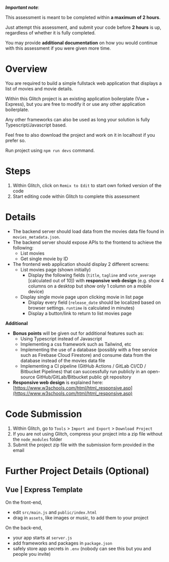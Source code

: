 **_Important note_**:

This assessment is meant to be completed within **a maximum of 2 hours**.

Just attempt this assessment, and submit your code before **2 hours** is up, regardless of whether it is fully completed.

You may provide **additional documentation** on how you would continue with this assessment if you were given more time.

# Overview

You are required to build a simple fullstack web application that displays a list of movies and movie details.

Within this Glitch project is an existing application boilerplate (Vue + Express), but you are free to modify it or use any other application boilerplate.

Any other frameworks can also be used as long your solution is fully Typescript/Javascript based.

Feel free to also download the project and work on it in localhost if you prefer so.

Run project using `npm run devs` command.

# Steps

1. Within Glitch, click on `Remix to Edit` to start own forked version of the code
2. Start editing code within Glitch to complete this assessment

# Details

- The backend server should load data from the movies data file found in `movies_metadata.json`.
- The backend server should expose APIs to the frontend to achieve the following:
  - List movies
  - Get single movie by ID
- The frontend web application should display 2 different screens:
  - List movies page (shown initially)
    - Display the following fields (`title`, `tagline` and `vote_average` [calculated out of 10]) with **responsive web design** (e.g. show 4 columns on a desktop but show only 1 column on a mobile device)
  - Display single movie page upon clicking movie in list page
    - Display every field (`release_date` should be localized based on browser settings. `runtime` is calculated in minutes)
    - Display a button/link to return to list movies page

**Additional**

- **Bonus points** will be given out for additional features such as:
  - Using Typescript instead of Javascript
  - Implementing a css framework such as Tailwind, etc
  - Implementing the use of a database (possibly with a free service such as Firebase Cloud Firestore) and consume data from the database instead of the movies data file
  - Implementing a CI pipeline (GitHub Actions / GitLab CI/CD / Bitbucket Pipelines) that can successfully run publicly in an open-source GitHub/GitLab/Bitbucket public git repository
- **Responsive web design** is explained here: [https://www.w3schools.com/html/html_responsive.asp](https://www.w3schools.com/html/html_responsive.asp)

# Code Submission

1. Within Glitch, go to `Tools` > `Import and Export` > `Download Project`
2. If you are not using Glitch, compress your project into a zip file without the `node_modules` folder
3. Submit the project zip file with the submission form provided in the email

# Further Project Details (Optional)

## Vue | Express Template

On the front-end,

- edit `src/main.js` and `public/index.html`
- drag in `assets`, like images or music, to add them to your project

On the back-end,

- your app starts at `server.js`
- add frameworks and packages in `package.json`
- safely store app secrets in `.env` (nobody can see this but you and people you invite)
